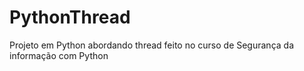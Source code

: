 # PythonThread
Projeto em Python abordando thread feito no curso de Segurança da informação com Python

